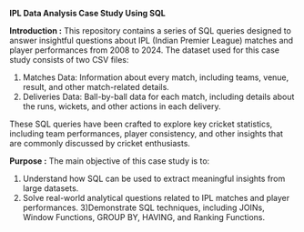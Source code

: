 **IPL Data Analysis Case Study Using SQL**

**Introduction :**
This repository contains a series of SQL queries designed to answer insightful questions about IPL (Indian Premier League) matches and player performances from 2008 to 2024. The dataset used for this case study consists of two CSV files:

1) Matches Data: Information about every match, including teams, venue, result, and other match-related details.
2) Deliveries Data: Ball-by-ball data for each match, including details about the runs, wickets, and other actions in each delivery.

These SQL queries have been crafted to explore key cricket statistics, including team performances, player consistency, and other insights that are commonly discussed by cricket enthusiasts.

**Purpose :**
The main objective of this case study is to:

1) Understand how SQL can be used to extract meaningful insights from large datasets.
2) Solve real-world analytical questions related to IPL matches and player performances.
3)Demonstrate SQL techniques, including JOINs, Window Functions, GROUP BY, HAVING, and Ranking Functions.
